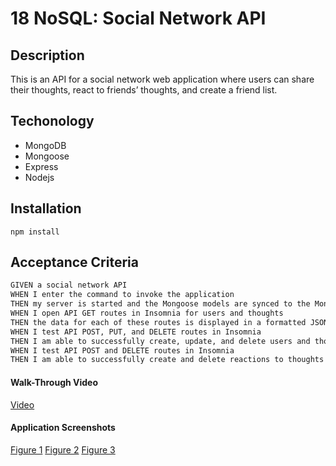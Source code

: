# 18 NoSQL: Social Network API

## Description

This is an API for a social network web application where users can share their thoughts, react to friends’ thoughts, and create a friend list. 

## Techonology

- MongoDB
- Mongoose
- Express
- Nodejs

## Installation

`npm install`

## Acceptance Criteria

```md
GIVEN a social network API
WHEN I enter the command to invoke the application
THEN my server is started and the Mongoose models are synced to the MongoDB database
WHEN I open API GET routes in Insomnia for users and thoughts
THEN the data for each of these routes is displayed in a formatted JSON
WHEN I test API POST, PUT, and DELETE routes in Insomnia
THEN I am able to successfully create, update, and delete users and thoughts in my database
WHEN I test API POST and DELETE routes in Insomnia
THEN I am able to successfully create and delete reactions to thoughts and add and remove friends to a user’s friend list
```

#### Walk-Through Video

[Video](https://drive.google.com/file/d/1yrP52maju3rOAjWs0np6O1FPbL__ytTL/view)

#### Application Screenshots
[Figure 1](./images/Screenshot%202023-04-18%20164532.png)
[Figure 2](./images/Screenshot%202023-04-18%20164551.png)
[Figure 3](./images/Screenshot%202023-04-18%20164558.png)